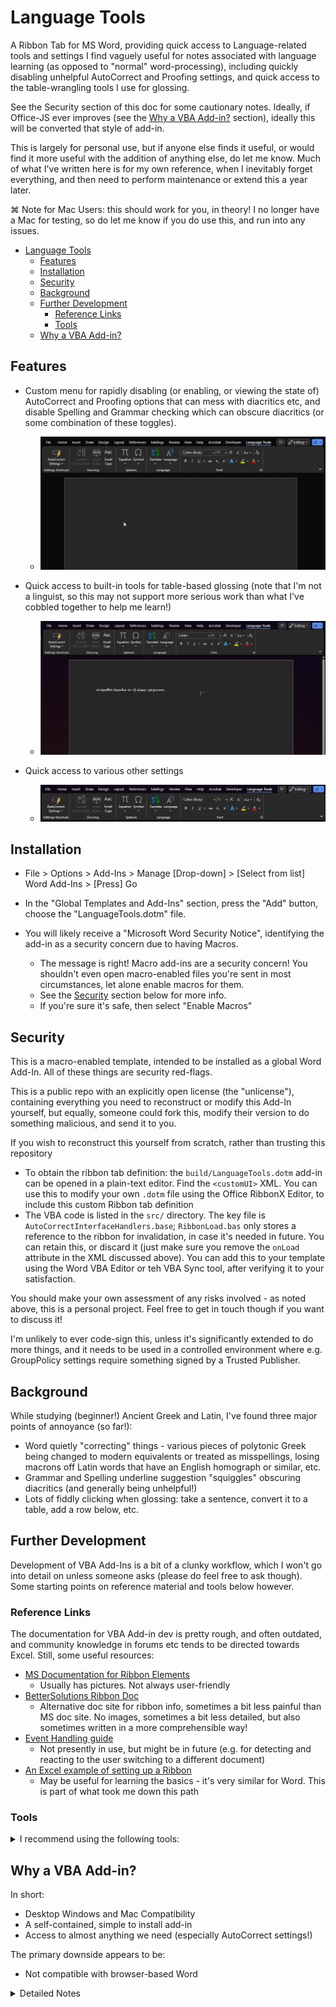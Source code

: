 # Language Tools
A Ribbon Tab for MS Word, providing quick access to Language-related tools and settings I find vaguely useful for notes associated with language learning (as opposed to "normal" word-processing), including quickly disabling unhelpful AutoCorrect and Proofing settings, and quick access to the table-wrangling tools I use for glossing.

See the Security section of this doc for some cautionary notes. Ideally, if Office-JS ever improves (see the [Why a VBA Add-in?](#why-a-vba-add-in) section), ideally this will be converted that style of add-in.

This is largely for personal use, but if anyone else finds it useful, or would find it more useful with the addition of anything else, do let me know. Much of what I've written here is for my own reference, when I inevitably forget everything, and then need to perform maintenance or extend this a year later.

⌘ Note for Mac Users: this should work for you, in theory! I no longer have a Mac for testing, so do let me know if you do use this, and run into any issues.

- [Language Tools](#language-tools)
  - [Features](#features)
  - [Installation](#installation)
  - [Security](#security)
  - [Background](#background)
  - [Further Development](#further-development)
    - [Reference Links](#reference-links)
    - [Tools](#tools)
  - [Why a VBA Add-in?](#why-a-vba-add-in)


## Features
- Custom menu for rapidly disabling (or enabling, or viewing the state of) AutoCorrect and Proofing options that can mess with diacritics etc, and disable Spelling and Grammar checking which can obscure diacritics (or some combination of these toggles).
  - ![Auto-Correct](doc/img/autoCorrectExample.gif)

- Quick access to built-in tools for table-based glossing (note that I'm not a linguist, so this may not support more serious work than what I've cobbled together to help me learn!)
  - ![Glossing Example](doc/img/glossingExample.gif)

- Quick access to various other settings
  - ![Ribbon Tab Options](doc/img/ribbonTabOptions.png)

## Installation

- File > Options > Add-Ins > Manage [Drop-down] > [Select from list] Word Add-Ins > [Press] Go

- In the "Global Templates and Add-Ins" section, press the "Add" button, choose the "LanguageTools.dotm" file.

- You will likely receive a "Microsoft Word Security Notice", identifying the add-in as a security concern due to having Macros.
  - The message is right! Macro add-ins are a security concern! You shouldn't even open macro-enabled files you're sent in most circumstances, let alone enable macros for them.
  - See the [Security](#security) section below for more info.
  - If you're sure it's safe, then select "Enable Macros"

## Security

This is a macro-enabled template, intended to be installed as a global Word Add-In. All of these things are security red-flags.

This is a public repo with an explicitly open license (the "unlicense"), containing everything you need to reconstruct or modify this Add-In yourself, but equally, someone could fork this, modify their version to do something malicious, and send it to you.

If you wish to reconstruct this yourself from scratch, rather than trusting this repository
- To obtain the ribbon tab definition: the `build/LanguageTools.dotm` add-in can be opened in a plain-text editor. Find the `<customUI>` XML. You can use this to modify your own `.dotm` file using the Office RibbonX Editor, to include this custom Ribbon tab definition
- The VBA code is listed in the `src/` directory. The key file is `AutoCorrectInterfaceHandlers.base`; `RibbonLoad.bas` only stores a reference to the ribbon for invalidation, in case it's needed in future. You can retain this, or discard it (just make sure you remove the `onLoad` attribute in the XML discussed above). You can add this to your template using the Word VBA Editor or teh VBA Sync tool, after verifying it to your satisfaction.

You should make your own assessment of any risks involved - as noted above, this is a personal project. Feel free to get in touch though if you want to discuss it!

I'm unlikely to ever code-sign this, unless it's significantly extended to do more things, and it needs to be used in a controlled environment where e.g. GroupPolicy settings require something signed by a Trusted Publisher.

## Background
While studying (beginner!) Ancient Greek and Latin, I've found three major points of annoyance (so far!):
- Word quietly "correcting" things - various pieces of polytonic Greek being changed to modern equivalents or treated as misspellings, losing macrons off Latin words that have an English homograph or similar, etc.
- Grammar and Spelling underline suggestion "squiggles" obscuring diacritics (and generally being unhelpful!)
- Lots of fiddly clicking when glossing: take a sentence, convert it to a table, add a row below, etc.

## Further Development
Development of VBA Add-Ins is a bit of a clunky workflow, which I won't go into detail on unless someone asks (please do feel free to ask though). Some starting points on reference material and tools below however.

### Reference Links
The documentation for VBA Add-in dev is pretty rough, and often outdated, and community knowledge in forums etc tends to be directed towards Excel. Still, some useful resources:
- [MS Documentation for Ribbon Elements](https://learn.microsoft.com/en-us/openspecs/office_standards/ms-customui/d842006e-3187-4f66-a17d-0819a3cc94b5)
  - Usually has pictures. Not always user-friendly
- [BetterSolutions Ribbon Doc](https://bettersolutions.com/vba/ribbon)
  - Alternative doc site for ribbon info, sometimes a bit less painful than MS doc site. No images, sometimes a bit less detailed, but also sometimes written in a more comprehensible way!
- [Event Handling guide](https://learn.microsoft.com/en-us/office/vba/word/concepts/objects-properties-methods/using-events-with-the-application-object-word)
  - Not presently in use, but might be in future (e.g. for detecting and reacting to the user switching to a different document)
- [An Excel example of setting up a Ribbon](https://stackoverflow.com/questions/59892581/creating-custom-excel-ribbon-tab-which-works-in-any-workbook)
  - May be useful for learning the basics - it's very similar for Word. This is part of what took me down this path

### Tools


<details>
    <summary>I recommend using the following tools:</summary>

- [VBASync](https://github.com/chelh/VBASync)
  - This allows you to bundle the VBA files in `src` into `LanguageTools.dotm`, and vice versa (if you edit the files in the VBA Editor in Word), which means we can properly version-control the VBA, instead of just committing the `.dotm` file (technically just a zip file, but the VBA code is in a binary file inside that)
  - Configure roughly as depicted below, filling in the path to the repository (unfortunately VBA Sync does not appear to support relative paths in its session `ini` files, so I've left this out of the repo)
  - ![VBA Sync Settings](doc/img/vbaSyncSetup.png)
- [Office RibbonX Editor](https://github.com/fernandreu/office-ribbonx-editor)
  - Used to configure the XML, callbacks, etc that define the Ribbon (apart from dynamically generated XML used by `<dynamicMenu>`)
  - Not perfect, but much better than editing
</details>

## Why a VBA Add-in?

In short:
- Desktop Windows and Mac Compatibility
- A self-contained, simple to install add-in
- Access to almost anything we need (especially AutoCorrect settings!)

The primary downside appears to be:
- Not compatible with browser-based Word

<details>
    <summary>Detailed Notes</summary>

There are 4 different options for Word Add-Ins, bear in mind that this is written by a non-expert in this space however, this is distilled version of the notes I took while determining initial approach.

1. VBA Add-Ins
    - Works on Mac.
    - Ancient, can do basically anything.
    - Does not support browser-Word
2. VSTO Add-Ins
    - Windows-only.
    - Microsoft are no longer updating this.
    - Does not support browser-Word
    - NB: seems to be essentially a layer around Office Interop libraries (I think, it's been decade or so since I touched those), with more power added to it.
3. "Office Add-Ins" (Office-JS)
    - With my apologies to the team at MS that works on this: this is not great, despite apparently being Microsoft's preferred option. The syntax is rough (dare I say obtuse), the documentation is rough, the capabilities are very limited.
    - The thing that prevented this getting off the ground was a total lack of access to settings, as the key initial feature I wanted was quick toggling of various application and document-level AutoCorrect settings.
    - May need a web-server or something as well? Didn't go too far down this investigation.
    - All this said, it's probably quite useful for things that focus on reading and modifying document content.
    - Supports all platforms, including browser
4. COM Add-Ins
    - Windows-only.
    - Not really a viable option, didn't look too far into it though.
</details>


